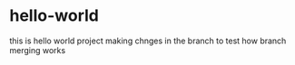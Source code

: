 # hello-world
this is hello world project
making chnges in the branch to test how branch merging works

